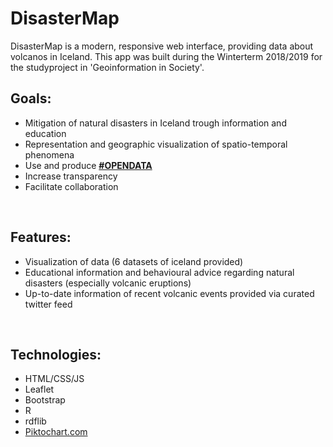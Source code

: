 # DisasterMap

DisasterMap is a modern, responsive web interface, providing data about volcanos in Iceland.
This app was built during the Winterterm 2018/2019 for the studyproject in 'Geoinformation in Society'.
<br>

## Goals:

- Mitigation of natural disasters in Iceland trough information and education
- Representation and geographic visualization of spatio-temporal phenomena
- Use and produce [<b>#OPENDATA</b>](https://twitter.com/search?q=%23opendata&src=typd&lang=en)
- Increase transparency
- Facilitate collaboration
<br>

## Features:

- Visualization of data (6 datasets of iceland provided)
- Educational information and behavioural advice regarding natural disasters (especially volcanic eruptions)
- Up-to-date information of recent volcanic events provided via curated twitter feed
<br>

## Technologies:
- HTML/CSS/JS
- Leaflet
- Bootstrap
- R
- rdflib
- [Piktochart.com](https://piktochart.com/)

